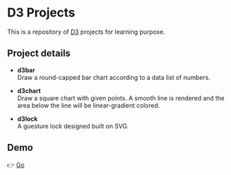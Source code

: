 D3 Projects
===

This is a repository of [D3](http://d3js.org) projects for learning purpose.

Project details
---

* **d3bar**  
  Draw a round-capped bar chart according to a data list of numbers.

* **d3chart**  
  Draw a square chart with given points. A smooth line is rendered and the area below the line will be linear-gradient colored.

* **d3lock**  
  A guesture lock designed built on SVG.

Demo
---
:point_right: [Go](http://intellilab.github.io/d3projects/)
